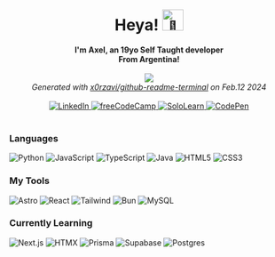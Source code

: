 <h1 align="center">Heya! <img src="https://github.com/Sleepy-gogo/SrtoGoge/assets/62667318/ee44b8b9-8d75-41e0-a788-07afe0fd76bd" width="38px" alt="🎉"></h1>

<p align="center">
    <b>I'm Axel, an 19yo Self Taught developer<br>From Argentina!</b><br><br>
    <img src="https://i.ibb.co/vcSWMcB/output-gif.gif">
    <br>
    <i>Generated with <a href="https://github.com/x0rzavi/github-readme-terminal">x0rzavi/github-readme-terminal</a> on Feb.12 2024</i>
    <br><br>
    <a href="https://www.linkedin.com/in/cast-axel/">
        <img src="https://img.shields.io/badge/LinkedIn-0077B5?style=for-the-badge&logo=linkedin&logoColor=white" alt="LinkedIn">
    </a>
    <a href="https://www.freecodecamp.org/Sleepy_gogo">
        <img src="https://img.shields.io/badge/freecodecamp-27273D?style=for-the-badge&logo=freecodecamp&logoColor=white" alt="freeCodeCamp">
    </a>
    <a href="https://www.sololearn.com/profile/20936454">
        <img src="https://img.shields.io/badge/-Sololearn-3a464b?style=for-the-badge&logo=Sololearn&logoColor=white" alt="SoloLearn">
    </a>
    <a href="https://codepen.io/Sleepy_gogo">
        <img src="https://img.shields.io/badge/Codepen-000000?style=for-the-badge&logo=codepen&logoColor=white" alt="CodePen">
    </a><br><br>
</p>

### Languages
![Python](https://img.shields.io/badge/Python-FFD43B?style=for-the-badge&logo=python&logoColor=blue)
![JavaScript](https://img.shields.io/badge/JavaScript-323330?style=for-the-badge&logo=javascript&logoColor=F7DF1E)
![TypeScript](https://img.shields.io/badge/typescript-%23007ACC.svg?style=for-the-badge&logo=typescript&logoColor=white)
![Java](https://img.shields.io/badge/java-%23ED8B00.svg?style=for-the-badge&logo=openjdk&logoColor=white)
![HTML5](https://img.shields.io/badge/html5-%23E34F26.svg?style=for-the-badge&logo=html5&logoColor=white)
![CSS3](https://img.shields.io/badge/css3-%231572B6.svg?style=for-the-badge&logo=css3&logoColor=white)


### My Tools
![Astro](https://img.shields.io/badge/astro-%232C2052.svg?style=for-the-badge&logo=astro&logoColor=white)
![React](https://img.shields.io/badge/React-20232A?style=for-the-badge&logo=react&logoColor=61DAFB)
![Tailwind](https://img.shields.io/badge/Tailwind_CSS-38B2AC?style=for-the-badge&logo=tailwind-css&logoColor=white)
![Bun](https://img.shields.io/badge/Bun-%23000000.svg?style=for-the-badge&logo=bun&logoColor=white)
![MySQL](https://img.shields.io/badge/mysql-%2300f.svg?style=for-the-badge&logo=mysql&logoColor=white)


### Currently Learning
![Next.js](https://img.shields.io/badge/next.js-000000?style=for-the-badge&logo=nextdotjs&logoColor=white)
![HTMX](https://img.shields.io/badge/%3C/%3E%20htmx-3D72D7?style=for-the-badge&logo=mysl&logoColor=white)
![Prisma](https://img.shields.io/badge/Prisma-3982CE?style=for-the-badge&logo=Prisma&logoColor=white)
![Supabase](https://img.shields.io/badge/Supabase-3ECF8E?style=for-the-badge&logo=supabase&logoColor=white)
![Postgres](https://img.shields.io/badge/postgres-%23316192.svg?style=for-the-badge&logo=postgresql&logoColor=white)
